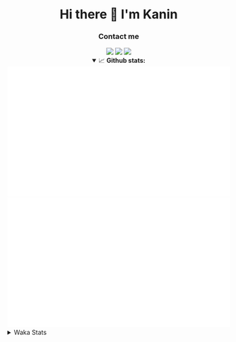 <div align="center">
 <h1>Hi there 👋 I'm Kanin</h1>
 <h3>Contact me</h3>
 <a href="mailto:im@kanin.dev"><img src="https://img.shields.io/badge/gmail-%23D14836.svg?&style=for-the-badge&logo=gmail&logoColor=white"/></a>
 <a href="https://twitter.com/KaninDev"><img src="https://img.shields.io/badge/twitter-%231DA1F2.svg?&style=for-the-badge&logo=twitter&logoColor=white"/></a>
 <a href="https://www.linkedin.com/in/KaninDev"><img src="https://img.shields.io/badge/linkedin-%230077B5.svg?&style=for-the-badge&logo=linkedin&logoColor=white"/></a>
<details open>
  <summary>📈 <b>Github stats:</b></summary>
  <img src="https://github.com/Kanin/Kanin/blob/master/scripts/GitHubStats/generated/overview.svg"/>
  <img src="https://github.com/Kanin/Kanin/blob/master/scripts/GitHubStats/generated/languages.svg"/>
</details>
</div>

<details>
 <summary>Waka Stats</summary>

<!--START_SECTION:waka-->
![Profile Views](http://img.shields.io/badge/Profile%20Views-0-blue)

![Lines of code](https://img.shields.io/badge/From%20Hello%20World%20I%27ve%20Written-27%20Thousand%20lines%20of%20code-blue)

**🐱 My GitHub Data** 

> 🏆 5 Contributions in the Year 2022
 > 
> 📦 82.2 kB Used in GitHub's Storage 
 > 
> 🚫 Not Opted to Hire
 > 
> 📜 13 Public Repositories 
 > 
> 🔑 9 Private Repositories  
 > 
**I'm an Early 🐤** 

```text
🌞 Morning    98 commits     ███░░░░░░░░░░░░░░░░░░░░░░   15.41% 
🌆 Daytime    236 commits    █████████░░░░░░░░░░░░░░░░   37.11% 
🌃 Evening    151 commits    ██████░░░░░░░░░░░░░░░░░░░   23.74% 
🌙 Night      151 commits    ██████░░░░░░░░░░░░░░░░░░░   23.74%

```
📅 **I'm Most Productive on Monday** 

```text
Monday       120 commits    ████░░░░░░░░░░░░░░░░░░░░░   18.87% 
Tuesday      104 commits    ████░░░░░░░░░░░░░░░░░░░░░   16.35% 
Wednesday    112 commits    ████░░░░░░░░░░░░░░░░░░░░░   17.61% 
Thursday     72 commits     ██░░░░░░░░░░░░░░░░░░░░░░░   11.32% 
Friday       70 commits     ██░░░░░░░░░░░░░░░░░░░░░░░   11.01% 
Saturday     54 commits     ██░░░░░░░░░░░░░░░░░░░░░░░   8.49% 
Sunday       104 commits    ████░░░░░░░░░░░░░░░░░░░░░   16.35%

```


📊 **This Week I Spent My Time On** 

```text
⌚︎ Time Zone: America/New_York

💬 Programming Languages: 
Python                   1 hr 53 mins        █████████████████████████   99.61% 
Git Config               0 secs              ░░░░░░░░░░░░░░░░░░░░░░░░░   0.31% 
virtualenv               0 secs              ░░░░░░░░░░░░░░░░░░░░░░░░░   0.08% 
Other                    0 secs              ░░░░░░░░░░░░░░░░░░░░░░░░░   0.0%

🔥 Editors: 
PyCharm                  1 hr 53 mins        █████████████████████████   100.0%

🐱‍💻 Projects: 
ModLogs                  1 hr 6 mins         ██████████████░░░░░░░░░░░   58.5% 
Adore                    46 mins             ██████████░░░░░░░░░░░░░░░   40.99% 
Unknown Project          0 secs              ░░░░░░░░░░░░░░░░░░░░░░░░░   0.51%

💻 Operating System: 
Linux                    1 hr 53 mins        █████████████████████████   100.0%

```

**I Mostly Code in Python** 

```text
Python                   23 repos            ███████████████████░░░░░░   76.67% 
JavaScript               3 repos             ██░░░░░░░░░░░░░░░░░░░░░░░   10.0% 
Java                     2 repos             █░░░░░░░░░░░░░░░░░░░░░░░░   6.67% 
Kotlin                   1 repo              ░░░░░░░░░░░░░░░░░░░░░░░░░   3.33% 
HTML                     1 repo              ░░░░░░░░░░░░░░░░░░░░░░░░░   3.33%

```


**Timeline**

![Chart not found](https://raw.githubusercontent.com/Kanin/Kanin/master/charts/bar_graph.png) 


 Last Updated on 07/01/2022
<!--END_SECTION:waka-->
</details>
